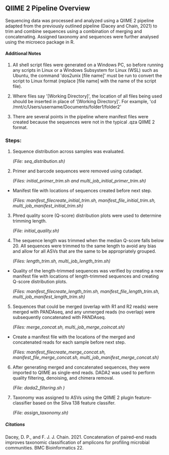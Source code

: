 ## QIIME 2 Pipeline Overview
Sequencing data was processed and analyzed using a QIIME 2 pipeline adapted from the previously outlined pipeline (Dacey and Chain, 2021) to trim and combine sequences using a combination of merging and concatenating. Assigned taxonomy and sequences were further analysed using the microeco package in R. 

#### Additional Notes
1. All shell script files were generated on a Windows PC, so before running any scripts in Linux or a Windows Subsystem for Linux (WSL) such as Ubuntu, the command 'dos2unix  [file name]' must be run to convert the script to Linux format (replace [file name] with the name of the script file).

2. Where files say '[Working Directory]', the location of all files being used should be inserted in place of '[Working Directory]'. For example, 'cd /mnt/c/Users/username/Documents/folder1/folder2'

3. There are several points in the pipeline where manifest files were created because the sequences were not in the typical .qza QIIME 2 format.

### Steps:
1. Sequence distribution across samples was evaluated.

     *(File: seq_distribution.sh)*

2. Primer and barcode sequences were removed using cutadapt.

     *(Files: initial_primer_trim.sh and multi_job_initial_primer_trim.sh)*
   
  - Manifest file with locations of sequences created before next step.
  
       *(Files: manifest_filecreate_initial_trim.sh, manifest_file_initial_trim.sh,  multi_job_manifest_initial_trim.sh)*
       
3. Phred quality score (Q-score) distribution plots were used to determine trimming length.

     *(File: initial_quality.sh)*
   
4. The sequence length was trimmed when the median Q-score falls below 20. All sequences were trimmed to the same length to avoid any bias and allow for all ASVs that are the same to be appropriately grouped.

   *(Files: length_trim.sh, multi_job_length_trim.sh)*
   
- Quality of the length-trimmed sequences was verified by creating a new manifest file with locations of length-trimmed sequences and creating Q-score distribution plots.

     *(Files: manifest_filecreate_length_trim.sh, manifest_file_length_trim.sh,  multi_job_manifest_length_trim.sh)*
    
5. Sequences that could be merged (overlap with R1 and R2 reads) were merged with PANDAseq, and any unmerged reads (no overlap) were subsequently concatenated with PANDAseq.

   *(Files: merge_concat.sh, multi_job_merge_coincat.sh)*

- Create a manifest file with the locations of the merged and concatenated reads for each sample before next step.

     *(Files: manifest_filecreate_merge_concat.sh, manifest_file_merge_concat.sh,  multi_job_manifest_merge_concat.sh)*
 
6. After generating merged and concatenated sequences, they were imported to QIIME as single-end reads. DADA2 was used to perform quality filtering, denoising, and chimera removal.

   *(File: dada2_filtering.sh )*
   
7. Taxonomy was assigned to ASVs using the QIIME 2 plugin feature-classifier based on the Silva 138 feature classifer.

    *(File: assign_taxonomy.sh)*

##### Citations
Dacey, D. P., and F. J. J. Chain. 2021. Concatenation of paired-end reads improves taxonomic classification of amplicons for profiling microbial communities. BMC Bioinformatics 22.
